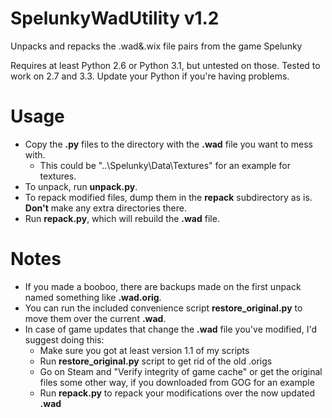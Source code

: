 SpelunkyWadUtility v1.2
=======================

Unpacks and repacks the .wad&amp;.wix file pairs from the game Spelunky

Requires at least Python 2.6 or Python 3.1, but untested on those. Tested to work on 2.7 and 3.3.
Update your Python if you're having problems.

Usage
=====

* Copy the **.py** files to the directory with the **.wad** file you want to mess with.
  * This could be "..\Spelunky\Data\Textures" for an example for textures.
* To unpack, run **unpack.py**.
* To repack modified files, dump them in the **repack** subdirectory as is. **Don't** make any extra directories there.
* Run **repack.py**, which will rebuild the **.wad** file.

Notes
=====

* If you made a booboo, there are backups made on the first unpack named something like **.wad.orig**.
* You can run the included convenience script **restore_original.py** to move them over the current **.wad**.
* In case of game updates that change the **.wad** file you've modified, I'd suggest doing this:
  * Make sure you got at least version 1.1 of my scripts
  * Run **restore_original.py** script to get rid of the old .origs
  * Go on Steam and "Verify integrity of game cache" or get the original files some other way, if you downloaded from GOG for an example
  * Run **repack.py** to repack your modifications over the now updated **.wad**